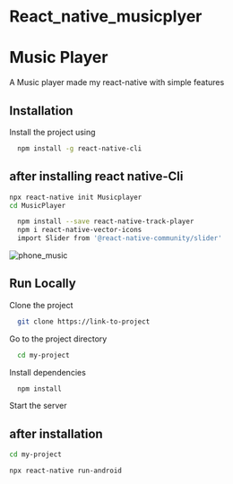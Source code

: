 # React_native_musicplyer

# Music Player

A Music player made my react-native with simple features

## Installation

Install the project using


```bash
  npm install -g react-native-cli 
```

## after installing react native-Cli  

```bash
npx react-native init Musicplayer
cd MusicPlayer
```

```bash
  npm install --save react-native-track-player
  npm i react-native-vector-icons
  import Slider from '@react-native-community/slider'
``` 


![phone_music](https://user-images.githubusercontent.com/72356458/178353464-8192a418-2c46-47c6-8db0-60b29a11be5a.jpg)

## Run Locally

Clone the project

```bash
  git clone https://link-to-project
```

Go to the project directory

```bash
  cd my-project
```

Install dependencies

```bash
  npm install
```

Start the server
## after installation 

```bash
cd my-project  
```

```bash
npx react-native run-android
```
